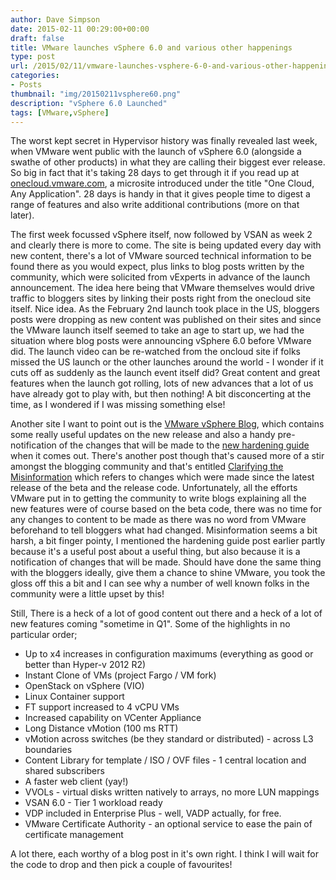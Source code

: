 ```yaml
---
author: Dave Simpson
date: 2015-02-11 00:29:00+00:00
draft: false
title: VMware launches vSphere 6.0 and various other happenings
type: post
url: /2015/02/11/vmware-launches-vsphere-6-0-and-various-other-happenings/
categories:
- Posts
thumbnail: "img/20150211vsphere60.png"
description: "vSphere 6.0 Launched"
tags: [VMware,vSphere]
---
```


The worst kept secret in Hypervisor history was finally revealed last week, when VMware went public with the launch of vSphere 6.0 (alongside a swathe of other products) in what they are calling their biggest ever release. So big in fact that it's taking 28 days to get through it if you read up at [onecloud.vmware.com](https://onecloud.vmware.com/?src=vmw_so_vex_dsimp_889), a microsite introduced under the title "One Cloud, Any Application". 28 days is handy in that it gives people time to digest a range of features and also write additional contributions (more on that later).  
  
The first week focussed vSphere itself, now followed by VSAN as week 2 and clearly there is more to come. The site is being updated every day with new content, there's a lot of VMware sourced technical information to be found there as you would expect, plus links to blog posts written by the community, which were solicited from vExperts in advance of the launch announcement. The idea here being that VMware themselves would drive traffic to bloggers sites by linking their posts right from the onecloud site itself. Nice idea. As the February 2nd launch took place in the US, bloggers posts were dropping as new content was published on their sites and since the VMware launch itself seemed to take an age to start up, we had the situation where blog posts were announcing vSphere 6.0 before VMware did. The launch video can be re-watched from the oncloud site if folks missed the US launch or the other launches around the world - I wonder if it cuts off as suddenly as the launch event itself did? Great content and great features when the launch got rolling, lots of new advances that a lot of us have already got to play with, but then nothing! A bit disconcerting at the time, as I wondered if I was missing something else!  
  
Another site I want to point out is the [VMware vSphere Blog](http://blogs.vmware.com/vsphere/esxi?src=vmw_so_vex_dsimp_889), which contains some really useful updates on the new release and also a handy pre-notification of the changes that will be made to the [new hardening guide](http://blogs.vmware.com/vsphere/2015/02/vsphere-6-0-hardening-guide-overview-coming-changes.html?src=vmw_so_vex_dsimp_889) when it comes out. There's another post though that's caused more of a stir amongst the blogging community and that's entitled [Clarifying the Misinformation](http://blogs.vmware.com/vsphere/2015/02/vsphere-6-clarifying-misinformation.html?src=vmw_so_vex_dsimp_889) which refers to changes which were made since the latest release of the beta and the release code. Unfortunately, all the efforts VMware put in to getting the community to write blogs explaining all the new features were of course based on the beta code, there was no time for any changes to content to be made as there was no word from VMware beforehand to tell bloggers what had changed. Misinformation seems a bit harsh, a bit finger pointy, I mentioned the hardening guide post earlier partly because it's a useful post about a useful thing, but also because it is a notification of changes that will be made. Should have done the same thing with the bloggers ideally, give them a chance to shine VMware, you took the gloss off this a bit and I can see why a number of well known folks in the community were a little upset by this!   
  
Still, There is a heck of a lot of good content out there and a heck of a lot of new features coming "sometime in Q1". Some of the highlights in no particular order;  


  * Up to x4 increases in configuration maximums (everything as good or better than Hyper-v 2012 R2)
  * Instant Clone of VMs (project Fargo / VM fork)
  * OpenStack on vSphere (VIO)
  * Linux Container support
  * FT support increased to 4 vCPU VMs
  * Increased capability on VCenter Appliance
  * Long Distance vMotion (100 ms RTT)
  * vMotion across switches (be they standard or distributed) - across L3 boundaries
  * Content Library for template / ISO / OVF files - 1 central location and shared subscribers
  * A faster web client (yay!)
  * VVOLs - virtual disks written natively to arrays, no more LUN mappings
  * VSAN 6.0 - Tier 1 workload ready
  * VDP included in Enterprise Plus - well, VADP actually, for free. 
  * VMware Certificate Authority - an optional service to ease the pain of certificate management 
  
A lot there, each worthy of a blog post in it's own right. I think I will wait for the code to drop and then pick a couple of favourites!  
  
  

